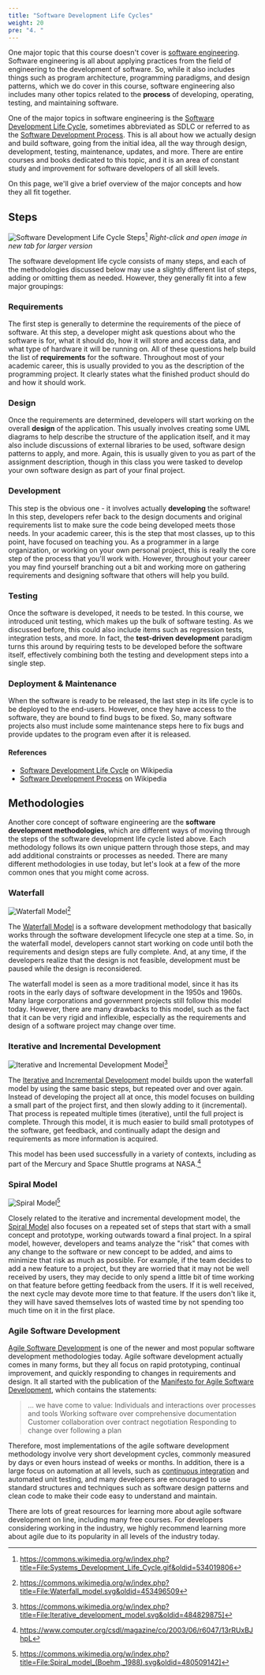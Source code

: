 ```yaml
---
title: "Software Development Life Cycles"
weight: 20
pre: "4. "
---
```


One major topic that this course doesn't cover is [software engineering](https://en.wikipedia.org/wiki/Software_engineering). Software engineering is all about applying practices from the field of engineering to the development of software. So, while it also includes things such as program architecture, programming paradigms, and design patterns, which we do cover in this course, software engineering also includes many other topics related to the **process** of developing, operating, testing, and maintaining software. 

One of the major topics in software engineering is the [Software Development Life Cycle](https://en.wikipedia.org/wiki/Systems_development_life_cycle), sometimes abbreviated as SDLC or referred to as the [Software Development Process](https://en.wikipedia.org/wiki/Software_development_process). This is all about how we actually design and build software, going from the initial idea, all the way through design, development, testing, maintenance, updates, and more. There are entire courses and books dedicated to this topic, and it is an area of constant study and improvement for software developers of all skill levels.

On this page, we'll give a brief overview of the major concepts and how they all fit together.

## Steps

![Software Development Life Cycle Steps](/images/20/sdlc_wiki.gif)[^1] 
_Right-click and open image in new tab for larger version_

[^1]: https://commons.wikimedia.org/w/index.php?title=File:Systems_Development_Life_Cycle.gif&oldid=534019806

The software development life cycle consists of many steps, and each of the methodologies discussed below may use a slightly different list of steps, adding or omitting them as needed. However, they generally fit into a few major groupings:

### Requirements

The first step is generally to determine the requirements of the piece of software. At this step, a developer might ask questions about who the software is for, what it should do, how it will store and access data, and what type of hardware it will be running on. All of these questions help build the list of **requirements** for the software. Throughout most of your academic career, this is usually provided to you as the description of the programming project. It clearly states what the finished product should do and how it should work. 

### Design

Once the requirements are determined, developers will start working on the overall **design** of the application. This usually involves creating some UML diagrams to help describe the structure of the application itself, and it may also include discussions of external libraries to be used, software design patterns to apply, and more. Again, this is usually given to you as part of the assignment description, though in this class you were tasked to develop your own software design as part of your final project. 

### Development

This step is the obvious one - it involves actually **developing** the software! In this step, developers refer back to the design documents and original requirements list to make sure the code being developed meets those needs. In your academic career, this is the step that most classes, up to this point, have focused on teaching you. As a programmer in a large organization, or working on your own personal project, this is really the core step of the process that you'll work with. However, throughout your career you may find yourself branching out a bit and working more on gathering requirements and designing software that others will help you build. 

### Testing

Once the software is developed, it needs to be tested. In this course, we introduced unit testing, which makes up the bulk of software testing. As we discussed before, this could also include items such as regression tests, integration tests, and more. In fact, the **test-driven development** paradigm turns this around by requiring tests to be developed before the software itself, effectively combining both the testing and development steps into a single step. 

### Deployment & Maintenance 

When the software is ready to be released, the last step in its life cycle is to be deployed to the end-users. However, once they have access to the software, they are bound to find bugs to be fixed. So, many software projects also must include some maintenance steps here to fix bugs and provide updates to the program even after it is released. 

#### References

* [Software Development Life Cycle](https://en.wikipedia.org/wiki/Systems_development_life_cycle) on Wikipedia
* [Software Development Process](https://en.wikipedia.org/wiki/Software_development_process) on Wikipedia

## Methodologies

Another core concept of software engineering are the **software development methodologies**, which are different ways of moving through the steps of the software development life cycle listed above. Each methodology follows its own unique pattern through those steps, and may add additional constraints or processes as needed. There are many different methodologies in use today, but let's look at a few of the more common ones that you might come across.

### Waterfall

![Waterfall Model](/images/20/waterfall.svg)[^2]
[^2]: https://commons.wikimedia.org/w/index.php?title=File:Waterfall_model.svg&oldid=453496509

The [Waterfall Model](https://en.wikipedia.org/wiki/Waterfall_model) is a software development methodology that basically works through the software development lifecycle one step at a time. So, in the waterfall model, developers cannot start working on code until both the requirements and design steps are fully complete. And, at any time, if the developers realize that the design is not feasible, development must be paused while the design is reconsidered. 

The waterfall model is seen as a more traditional model, since it has its roots in the early days of software development in the 1950s and 1960s. Many large corporations and government projects still follow this model today. However, there are many drawbacks to this model, such as the fact that it can be very rigid and inflexible, especially as the requirements and design of a software project may change over time. 

### Iterative and Incremental Development

![Iterative and Incremental Development Model](/images/20/iter_wiki.svg)[^3]

[^3]: https://commons.wikimedia.org/w/index.php?title=File:Iterative_development_model.svg&oldid=484829875]

The [Iterative and Incremental Development](https://en.wikipedia.org/wiki/Iterative_and_incremental_development) model builds upon the waterfall model by using the same basic steps, but repeated over and over again. Instead of developing the project all at once, this model focuses on building a small part of the project first, and then slowly adding to it (incremental). That process is repeated multiple times (iterative), until the full project is complete. Through this model, it is much easier to build small prototypes of the software, get feedback, and continually adapt the design and requirements as more information is acquired. 

This model has been used successfully in a variety of contexts, including as part of the Mercury and Space Shuttle programs at NASA.[^5]

[^5]: https://www.computer.org/csdl/magazine/co/2003/06/r6047/13rRUxBJhpL

### Spiral Model

![Spiral Model](/images/20/spiral.svg)[^4]

[^4]: https://commons.wikimedia.org/w/index.php?title=File:Spiral_model_(Boehm,_1988).svg&oldid=480509142]

Closely related to the iterative and incremental development model, the [Spiral Model](https://en.wikipedia.org/wiki/Spiral_model) also focuses on a repeated set of steps that start with a small concept and prototype, working outwards toward a final project. In a spiral model, however, developers and teams analyze the "risk" that comes with any change to the software or new concept to be added, and aims to minimize that risk as much as possible. For example, if the team decides to add a new feature to a project, but they are worried that it may not be well received by users, they may decide to only spend a little bit of time working on that feature before getting feedback from the users. If it is well received, the next cycle may devote more time to that feature. If the users don't like it, they will have saved themselves lots of wasted time by not spending too much time on it in the first place.

### Agile Software Development 

[Agile Software Development](https://en.wikipedia.org/wiki/Agile_software_development) is one of the newer and most popular software development methodologies today. Agile software development actually comes in many forms, but they all focus on rapid prototyping, continual improvement, and quickly responding to changes in requirements and design. It all started with the publication of the [Manifesto for Agile Software Development](http://agilemanifesto.org/), which contains the statements:

> ... we have come to value:
> Individuals and interactions over processes and tools
> Working software over comprehensive documentation
> Customer collaboration over contract negotiation
> Responding to change over following a plan

Therefore, most implementations of the agile software development methodology involve very short development cycles, commonly measured by days or even hours instead of weeks or months. In addition, there is a large focus on automation at all levels, such as [continuous integration](https://en.wikipedia.org/wiki/Continuous_integration) and automated unit testing, and many developers are encouraged to use standard structures and techniques such as software design patterns and clean code to make their code easy to understand and maintain.

There are lots of great resources for learning more about agile software development on line, including many free courses. For developers considering working in the industry, we highly recommend learning more about agile due to its popularity in all levels of the industry today. 
